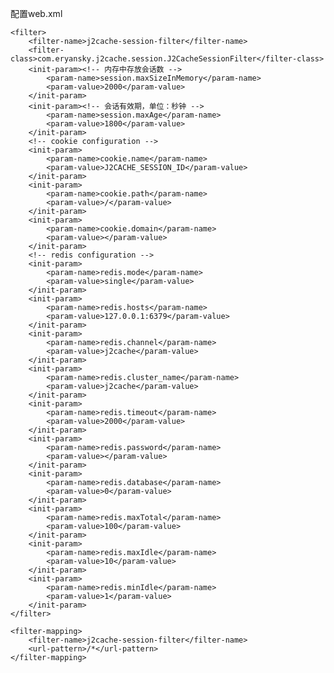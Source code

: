  配置web.xml

    <filter>
        <filter-name>j2cache-session-filter</filter-name>
        <filter-class>com.eryansky.j2cache.session.J2CacheSessionFilter</filter-class>
        <init-param><!-- 内存中存放会话数 -->
            <param-name>session.maxSizeInMemory</param-name>
            <param-value>2000</param-value>
        </init-param>
        <init-param><!-- 会话有效期，单位：秒钟 -->
            <param-name>session.maxAge</param-name>
            <param-value>1800</param-value>
        </init-param>
        <!-- cookie configuration -->
        <init-param>
            <param-name>cookie.name</param-name>
            <param-value>J2CACHE_SESSION_ID</param-value>
        </init-param>
        <init-param>
            <param-name>cookie.path</param-name>
            <param-value>/</param-value>
        </init-param>
        <init-param>
            <param-name>cookie.domain</param-name>
            <param-value></param-value>
        </init-param>
        <!-- redis configuration -->
        <init-param>
            <param-name>redis.mode</param-name>
            <param-value>single</param-value>
        </init-param>
        <init-param>
            <param-name>redis.hosts</param-name>
            <param-value>127.0.0.1:6379</param-value>
        </init-param>
        <init-param>
            <param-name>redis.channel</param-name>
            <param-value>j2cache</param-value>
        </init-param>
        <init-param>
            <param-name>redis.cluster_name</param-name>
            <param-value>j2cache</param-value>
        </init-param>
        <init-param>
            <param-name>redis.timeout</param-name>
            <param-value>2000</param-value>
        </init-param>
        <init-param>
            <param-name>redis.password</param-name>
            <param-value></param-value>
        </init-param>
        <init-param>
            <param-name>redis.database</param-name>
            <param-value>0</param-value>
        </init-param>
        <init-param>
            <param-name>redis.maxTotal</param-name>
            <param-value>100</param-value>
        </init-param>
        <init-param>
            <param-name>redis.maxIdle</param-name>
            <param-value>10</param-value>
        </init-param>
        <init-param>
            <param-name>redis.minIdle</param-name>
            <param-value>1</param-value>
        </init-param>
    </filter>

    <filter-mapping>
        <filter-name>j2cache-session-filter</filter-name>
        <url-pattern>/*</url-pattern>
    </filter-mapping>

